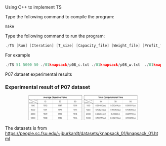 Using C++ to implement TS


Type the following command to compile the program:
```cpp
make
```
Type the following command to run the program:
```cpp
./TS [Run] [Iteration] [T_size] [Capacity_file] [Weight_file] [Profit_file]
```

For example
```cpp
./TS 51 5000 50 ./01knapsack/p08_c.txt ./01knapsack/p08_w.txt  ./01knapsack/p08_p.txt 

```

P07 dataset experimental results



### Experimental result of P07 dataset 
<div align="center">

<img src="https://github.com/james093131/Tabu-Search-for-0-1-knapsack/blob/master/p07_result.png" alt="Convergence" width="70%"/>

 <br/> 
</div>

The datasets is from https://people.sc.fsu.edu/~jburkardt/datasets/knapsack_01/knapsack_01.html
